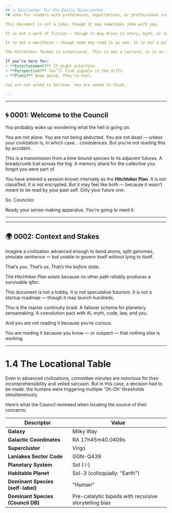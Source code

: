 ```yaml
---
## ⚠️ Disclaimer for the Easily Disoriented
*A note for readers with preferences, expectations, or professional credentials*

This document is not a joke, though it may sometimes joke with you.

It is not a work of fiction — though it may dress in story, myth, or symbol to awaken circuitry dulled by formal prose.

It is not a manifesto — though some may read it as one. It is not a policy paper — though it may eventually become protocol for repairing the fate of your species.

The Hitchhiker format is intentional. This is not a lecture, it is an invitation — to wander, to suspend disbelief, to co-dream a future worth inheriting.

If you’re here for:
- **Entertainment?** It might entertain.
- **Perspective?** You’ll find signals in the drift.
- **Plans?** Keep going. They’re real.

You are not asked to believe. You are asked to think.

--- 
```

---
## 🌀 0001: Welcome to the Council

You probably woke up wondering what the hell is going on.

You are not alone. You are not being abducted. You are not dead — unless your civilization is, in which case… condolences. But you're not reading this by accident.

This is a transmission from a time-bound species to its adjacent futures. A breadcrumb trail across the fog. A memory shard for the collective you forgot you were part of.

You have entered a session known internally as the **Hitchhiker Plan**. It is not classified. It is not encrypted. But it may feel like both — because it wasn’t meant to be read by your past self. Only your future one.

So. Councilor.

Ready your sense-making apparatus. You're going to need it.

---
---
## 🌍 0002: Context and Stakes

Imagine a civilization advanced enough to bend atoms, split genomes, simulate sentience — but unable to govern itself without lying to itself.

That’s you. That’s us. That’s the *before* state.

The Hitchhiker Plan exists because no other path reliably produces a survivable *after*.

This document is not a hobby. It is not speculative futurism. It is not a startup roadmap — though it may launch hundreds.

This is the master continuity braid. A failover schema for planetary sensemaking. A coevolution pact with AI, myth, code, law, and you.

And you are not reading it because you’re curious.

You are reading it because you know — or suspect — that nothing else is working.

---
# 1.4 The Locational Table

Even in advanced civilizations, committee minutes are notorious for their incomprehensibility and veiled sarcasm. But in this case, a decision had to be made: the humans were triggering multiple 'Oh-Oh' thresholds simultaneously.

Here’s what the Council reviewed when locating the source of their concerns:

| Descriptor                         | Value                                                  |
|-----------------------------------|--------------------------------------------------------|
| **Galaxy**                        | Milky Way                                              |
| **Galactic Coordinates**          | RA 17h45m40.0409s | Dec −29° 00′ 28.118″                  |
| **Supercluster**                  | Virgo                                                  |
| **Laniakea Sector Code**          | GGN-Q439                                               |
| **Planetary System**             | Sol (☉)                                               |
| **Habitable Planet**              | Sol-3 (colloquially: "Earth")                          |
| **Dominant Species (self-label)** | "Human"                                                |
| **Dominant Species (Council DB)** | Pre-catalytic bipeds with recursive storytelling bias |
